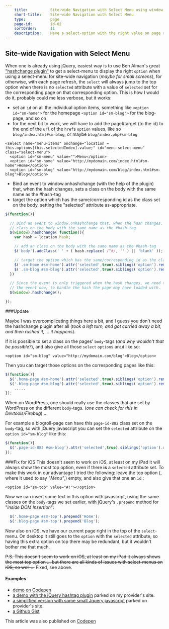 ```yaml
---
    title:          Site-wide Navigation with Select Menu using window.onhashchange event
    short-title:    Site-wide Navigation with Select Menu
    type:           page
    page-id:        id-02
    sortOrder:      11
    description:    Have a select-option with the right value on page refresh
---
```


## Site-wide Navigation with Select Menu

When one is already using jQuery, easiest way is to use Ben Alman's great ["hashchange plugin"](https://github.com/cowboy/jquery-hashchange) to get a select-menu to display the right `option` when using a select-menu for site-wide navigation (_maybe for small screens_), for otherwise, with each page refresh, the `select` will always jump to the top option when there is no `selected` attribute with a value of `selected` set for the corresponding page on that corresponding option. This is how I would do it, probably could me less verbose, but it works:

- set an `id` on all the individual option items, something like `<option id="sm-home">` for the homepage `<option id="sm-blog">`  for the blog-page, and so on
- for the next bit to work, we will have to add the page#target (to the id) to the end of the `url` of the `href`s `option` values, like so `blog/index.html#sm-blog`, or maybe `blog/index.php#sm-blog`

```markup
<select name="menu-items" onchange="location = this.options[this.selectedIndex].value;" id="menu-select-menu" class="select-menu">
  <option id="sm-menu" value="">Menu</option>
  <option id="sm-home" value="http://mydomain.com/index.html#sm-home">Home</option>
  <option id="sm-blog" value="http://mydomain.com/blog/index.html#sm-blog">Blog</option>
```

-   Bind an event to window.onhashchange (with the help of the plugin) that, when the hash changes, sets a class on the body with the same name as the #hash-tag
- target the option which has the same/corresponding id as the class set on the body, setting the "selected" attribute as-appropriate.

```javascript
$(function(){

  // Bind an event to window.onhashchange that, when the hash changes, sets the
  // class on the body with the same name as the #hash-tag
  $(window).hashchange( function(){
    var hash = location.hash;

    // add an class on the body with the same name as the #hash-tag
    $('body').addClass(' ' + ( hash.replace( /^#/, '' ) || 'blank' ));

    // target the option which has the same/corresponding id as the class set on the body, setting the "selected" attribute as-appropriate.
    $('.sm-home #sm-home').attr('selected',true).siblings('option').removeAttr('selected');
    $('.sm-blog #sm-blog').attr('selected',true).siblings('option').removeAttr('selected');
  })

  // Since the event is only triggered when the hash changes, we need to trigger
  // the event now, to handle the hash the page may have loaded with.
  $(window).hashchange();

});
```

###Update

Maybe I was overcomplicating things here a bit, and I guess you don't need the hashchange plugin after all (_took a left turn, and got carried away a bit, and then rushed it, ... it happens_).

If it is possible to set a class on the pages' `body`-tags (_and why wouldn't that be possible?_), and also give all those `select` `option`s an`id` like so:

```markup
<option id="sm-blog" value="http://mydomain.com/blog">Blog</option>
```

Then you can target those options on the corresponding pages like this:

```javascript
$(function(){
  $('.home-page #sm-home').attr('selected',true).siblings('option').removeAttr('selected');
  $('.blog-page #sm-blog').attr('selected',true).siblings('option').removeAttr('selected');
    .....
});
```
When on WordPress, one should really use the classes that are set by WordPress on the different `body`-tags. (_one can check for this in Devtools/Firebug_) ...

For example a blogroll-page can have this `page-id-882` class set on the `body`-tag, so with jQuery javascript you can set the `selected` attribute on the `option id="sm-blog"` like this:

```javascript
$(function(){
  $('.page-id-882 #sm-blog').attr('selected',true).siblings('option').removeAttr('selected');
});
```

###Fix for iOS
This doesn't seem to work on iOS, at least on my iPad it will always show the most top option, even if there **is** a `selected` attribute set. To make this work in our advantage I tried the following: leave the top option (, where it used to say _"Menu"_,) empty, and also give that one an `id` :

```markup
<option id="sm-top" value="#!"></option>
```

Now we can insert some text in this option with javascript, using the same classes on the `body`-tags we set earlier, with jQuery's `.prepend` method for "_inside DOM Insertion_":

```javascript
  $('.home-page #sm-top').prepend('Home');
  $('.blog-page #sm-top').prepend('Blog');
```

Now also on iOS, we have our current page right in the top of the `select`-menu. On desktop it still goes to the `option` with the `selected` attribute, so having this extra option on top there may be redundant, but it wouldn't bother me that much.

~~P.S. This doesn't seem to work on iOS, at least on my iPad it always shows the most top option ... but there are all kinds of issues with select-menus on iOS, so well ...~~ Fixed, see above.

#### Examples
- [demo on Codepen](http://codepen.io/atelierbram/pen/GjLvw)
- [a demo with the jQuery hashtag plugin](http://bramdeh.home.xs4all.nl/playground/ui-patterns/select-nav/) parked on my provider's site.
- [a simplified version with some small Jquery javascript](http://bramdeh.home.xs4all.nl/playground/ui-patterns/sitewide-selectnav/) parked on provider's site.
- [a Github Gist](https://gist.github.com/atelierbram/18d7489b81dc9acf0747)

<span class="note">This article was also published on [Codepen](http://codepen.io/atelierbram/blog/select-menu-hashchange)</span>
